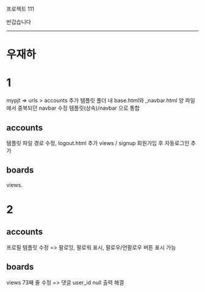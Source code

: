  프로젝트 111


 반갑습니다

 ---------
# 우재하
# 1
 mypjt => urls > accounts 추가 
 템플릿 폴더 내 base.html와 _navbar.html 양 파일에서 중복되던 navbar 수정 
 템플릿(상속)/navbar 으로 통합
 ## accounts 
 템플릿 파일 경로 수정, logout.html 추가
 views / signup 회원가입 후 자동로그인 추가

 ## boards
 views.

# 2

## accounts
프로필 템플릿 수정 => 팔로잉, 팔로워 표시, 팔로우/언팔로우 버튼 표시 가능

## boards
views 73째 줄 수정 => 댓글 user_id null 출력 해결 